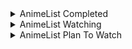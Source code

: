 <details>
    <summary align="left">AnimeList Completed</summary>
    <!-- MAL_ANIME_COMPLETED:start -->

<img height="200px" width="150px" title="5-toubun no Hanayome" src="https://cdn.myanimelist.net/images/anime/1819/97947.jpg?s=b20eecd15489b37027fc442e039ab603"> <img height="200px" width="150px" title="5-toubun no Hanayome ∬" src="https://cdn.myanimelist.net/images/anime/1775/109514.jpg?s=8659b1f06c2b4ee7d50d8bf9c433dea8"> <img height="200px" width="150px" title="Adachi to Shimamura" src="https://cdn.myanimelist.net/images/anime/1649/109056.jpg?s=08b15169790bcf7d4313c75d93522bde"> <img height="200px" width="150px" title="Arifureta Shokugyou de Sekai Saikyou" src="https://cdn.myanimelist.net/images/anime/1776/97682.jpg?s=e4083aafc6a198485dc0f40ec0981919"> <img height="200px" width="150px" title="Asagao to Kase-san." src="https://cdn.myanimelist.net/images/anime/1578/94205.jpg?s=45c7fd4ac7d795db7b91ceb34d36e7b5"> <img height="200px" width="150px" title="Bakemonogatari" src="https://cdn.myanimelist.net/images/anime/11/75274.jpg?s=9a41fef3ec70b47cd603d3495dec5735"> <img height="200px" width="150px" title="Blend S" src="https://cdn.myanimelist.net/images/anime/6/88286.jpg?s=433abf38926f5ca3fe58aa29fd7cc093"> <img height="200px" width="150px" title="Boku no Hero Academia" src="https://cdn.myanimelist.net/images/anime/10/78745.jpg?s=844d9959a2cfbc60de12c138ca2837b9"> <img height="200px" width="150px" title="Boku no Hero Academia 2nd Season" src="https://cdn.myanimelist.net/images/anime/12/85221.jpg?s=d65251d6fb3c8aea81b25cafeeea52ee"> <img height="200px" width="150px" title="Busou Shoujo Machiavellianism" src="https://cdn.myanimelist.net/images/anime/3/83995.jpg?s=719693ac8fd0d1f0cf729fc19f461af5"> <img height="200px" width="150px" title="Charlotte" src="https://cdn.myanimelist.net/images/anime/12/74683.jpg?s=b5745538e638a8d9a2ae788c66772f2d"> <img height="200px" width="150px" title="Charlotte: Tsuyoimono-tachi" src="https://cdn.myanimelist.net/images/anime/1709/98068.jpg?s=6ac52285d68e65af64bd39424990e369"> <img height="200px" width="150px" title="Cheat Kusushi no Slow Life: Isekai ni Tsukurou Drugstore" src="https://cdn.myanimelist.net/images/anime/1787/115817.jpg?s=2c686bec62f10f839bdbd406c2f50c15"> <img height="200px" width="150px" title="Citrus" src="https://cdn.myanimelist.net/images/anime/11/89985.jpg?s=7309b487f6a94d813fb479449cc7da95"> <img height="200px" width="150px" title="Date A Bullet: Dead or Bullet" src="https://cdn.myanimelist.net/images/anime/1984/108425.jpg?s=844c73fbac5df509be367baf6fd0cf4b"> <img height="200px" width="150px" title="Date A Bullet: Nightmare or Queen" src="https://cdn.myanimelist.net/images/anime/1002/108424.jpg?s=042df5edc96a2ce0403c1e7cce004652"> <img height="200px" width="150px" title="Date A Live" src="https://cdn.myanimelist.net/images/anime/13/44844.jpg?s=04daa99a641453debae5c8c46bff0e2c"> <img height="200px" width="150px" title="Date A Live II" src="https://cdn.myanimelist.net/images/anime/5/76003.jpg?s=d660622365ba8779347622c63904dee0"> <img height="200px" width="150px" title="Date A Live III" src="https://cdn.myanimelist.net/images/anime/1055/100468.jpg?s=cb65ee4740399152b1420699326b8c52"> <img height="200px" width="150px" title="Death March kara Hajimaru Isekai Kyousoukyoku" src="https://cdn.myanimelist.net/images/anime/4/88911.jpg?s=74f873b59a43a324ffc735ddef587692"> <img height="200px" width="150px" title="Domestic na Kanojo" src="https://cdn.myanimelist.net/images/anime/1021/95670.jpg?s=2db9075f215390c27e37c3ca52117136"> <img height="200px" width="150px" title="Dr. Stone" src="https://cdn.myanimelist.net/images/anime/1613/102576.jpg?s=714df8b10122b48bc88d649c2684508a"> <img height="200px" width="150px" title="Dr. Stone: Stone Wars" src="https://cdn.myanimelist.net/images/anime/1711/110614.jpg?s=2114fd5a44377f2d0c2ca3e2de428455"> <img height="200px" width="150px" title="Eromanga-sensei" src="https://cdn.myanimelist.net/images/anime/2/86468.jpg?s=6a66e1e8adb21ec08a76f70b10bbe7a8"> <img height="200px" width="150px" title="Fate/stay night" src="https://cdn.myanimelist.net/images/anime/4/30327.jpg?s=8f5c4ced9ea652842a7c052d1569a94d"> <img height="200px" width="150px" title="Fate/stay night: Unlimited Blade Works" src="https://cdn.myanimelist.net/images/anime/12/67333.jpg?s=9b3eb65e9a772a70fbd87da941d77772"> <img height="200px" width="150px" title="Fate/stay night: Unlimited Blade Works 2nd Season" src="https://cdn.myanimelist.net/images/anime/11/72863.jpg?s=1b59e6a64d78b1ab3ed6f285b0a5ce5c"> <img height="200px" width="150px" title="Fate/stay night: Unlimited Blade Works 2nd Season - Sunny Day" src="https://cdn.myanimelist.net/images/anime/4/75684.jpg?s=fa0cdc2bac0dc2696a84e7658c335dac"> <img height="200px" width="150px" title="Fate/Zero" src="https://cdn.myanimelist.net/images/anime/1887/117644.jpg?s=bedb1c317f00a4c95b7efa274522a635"> <img height="200px" width="150px" title="Fate/Zero 2nd Season" src="https://cdn.myanimelist.net/images/anime/1522/117645.jpg?s=4c1cc9e7bf2a6ccf397ae7adafb258c2"> <img height="200px" width="150px" title="Fuuka" src="https://cdn.myanimelist.net/images/anime/8/83735.jpg?s=844a40583c4c521d98f71f97e2622b34"> <img height="200px" width="150px" title="Gakusen Toshi Asterisk" src="https://cdn.myanimelist.net/images/anime/5/76034.jpg?s=528d654cd0538d2feb972d51891d4a6b"> <img height="200px" width="150px" title="Gakusen Toshi Asterisk 2nd Season" src="https://cdn.myanimelist.net/images/anime/11/79107.jpg?s=038a85387813b15879d8530795ab8f8f"> <img height="200px" width="150px" title="Gamers!" src="https://cdn.myanimelist.net/images/anime/4/86828.jpg?s=4b079c3f1ba63962d4dbc29eb80620cb"> <img height="200px" width="150px" title="Genjitsu Shugi Yuusha no Oukoku Saikenki" src="https://cdn.myanimelist.net/images/anime/1297/118764.jpg?s=4b684190e5c036953fb5dcaf3d5774bf"> <img height="200px" width="150px" title="Haiyore! Nyaruko-san" src="https://cdn.myanimelist.net/images/anime/6/49081.jpg?s=8facc6c78958c96072a127f471df6149"> <img height="200px" width="150px" title="Hanayamata" src="https://cdn.myanimelist.net/images/anime/1963/90831.jpg?s=b4b1645bbbc0f178948d860696e8e46a"> <img height="200px" width="150px" title="Hataraku Maou-sama!" src="https://cdn.myanimelist.net/images/anime/3/50177.jpg?s=535256d598af49f37e9347402388b2c9"> <img height="200px" width="150px" title="Hello World" src="https://cdn.myanimelist.net/images/anime/1147/112650.jpg?s=eb5af7c55864a0c0dfced858246e5123"> <img height="200px" width="150px" title="Hige wo Soru. Soshite Joshikousei wo Hirou." src="https://cdn.myanimelist.net/images/anime/1146/113477.jpg?s=67bbef4f5ffa602bec9bacb47c4e4861"> <img height="200px" width="150px" title="Horimiya" src="https://cdn.myanimelist.net/images/anime/1695/111486.jpg?s=09bb0aa26d6a24eaee2f2cc4b1971830"> <img height="200px" width="150px" title="Ijiranaide, Nagatoro-san" src="https://cdn.myanimelist.net/images/anime/1900/110097.jpg?s=d41ba2f8430722f17061ae4244c24049"> <img height="200px" width="150px" title="Imouto sae Ireba Ii." src="https://cdn.myanimelist.net/images/anime/10/88472.jpg?s=5cd84b8c09ae4f1e8b856e465bfaf4a3"> <img height="200px" width="150px" title="Inugami-san to Nekoyama-san" src="https://cdn.myanimelist.net/images/anime/4/61921.jpg?s=4378f5b2a1ab7032aabcd9219f8b05ca"> <img height="200px" width="150px" title="Irozuku Sekai no Ashita kara" src="https://cdn.myanimelist.net/images/anime/1424/93855.jpg?s=428b7019c7218435f1974893d20cd5e7"> <img height="200px" width="150px" title="IS: Infinite Stratos" src="https://cdn.myanimelist.net/images/anime/3/74045.jpg?s=697811a02c444d4e52f61e8cd91bcf67"> <img height="200px" width="150px" title="Isekai Maou to Shoukan Shoujo no Dorei Majutsu" src="https://cdn.myanimelist.net/images/anime/1649/93412.jpg?s=82850eb04bdb0a2c3ee66227d6b3e018"> <img height="200px" width="150px" title="Isekai Maou to Shoukan Shoujo no Dorei Majutsu Ω" src="https://cdn.myanimelist.net/images/anime/1011/113703.jpg?s=3387d5df2403b7d2f22a3535e234ec72"> <img height="200px" width="150px" title="Isekai Quartet" src="https://cdn.myanimelist.net/images/anime/1965/99667.jpg?s=bce8b19851cc7da90ee7c4699272d6bb"> <img height="200px" width="150px" title="Isekai Quartet 2" src="https://cdn.myanimelist.net/images/anime/1030/103383.jpg?s=74eebe7c83d5f8f8812a40f9b669c271"> <img height="200px" width="150px" title="Isekai wa Smartphone to Tomo ni." src="https://cdn.myanimelist.net/images/anime/7/86794.jpg?s=93ededca52d6778609b29e05db4e4546"> <img height="200px" width="150px" title="Itsudatte Bokura no Koi wa 10 cm Datta." src="https://cdn.myanimelist.net/images/anime/2/89554.jpg?s=3c0492f7dd92d04770ec70beb126c78c"> <img height="200px" width="150px" title="Jaku-Chara Tomozaki-kun" src="https://cdn.myanimelist.net/images/anime/1120/109232.jpg?s=d3e034f193e106aea21c7bb6622621a3"> <img height="200px" width="150px" title="Jujutsu Kaisen (TV)" src="https://cdn.myanimelist.net/images/anime/1171/109222.jpg?s=31d8a72519f9121c6154b9cb4e45eed1"> <img height="200px" width="150px" title="K-On!" src="https://cdn.myanimelist.net/images/anime/10/76120.jpg?s=50e4151a139ccedc2bd2d4898b5ce65e"> <img height="200px" width="150px" title="K-On! Movie" src="https://cdn.myanimelist.net/images/anime/5/76233.jpg?s=873526cd46d303fc464226a65d43a2a3"> <img height="200px" width="150px" title="K-On!!" src="https://cdn.myanimelist.net/images/anime/12/76121.jpg?s=7559882cefb114354f2614d9ae4dc996"> <img height="200px" width="150px" title="K-On!!: Keikaku!" src="https://cdn.myanimelist.net/images/anime/7/26965.jpg?s=47fa857f749c8a872ba10dfb2fa9c521"> <img height="200px" width="150px" title="Kaguya-sama wa Kokurasetai: Tensai-tachi no Renai Zunousen" src="https://cdn.myanimelist.net/images/anime/1295/106551.jpg?s=00fc498ed478611aa4320af9e8015c69"> <img height="200px" width="150px" title="Kaguya-sama wa Kokurasetai: Tensai-tachi no Renai Zunousen OVA" src="https://cdn.myanimelist.net/images/anime/1027/115055.jpg?s=460cc9703effd2dc6b0ca7ef5dda7788"> <img height="200px" width="150px" title="Kaguya-sama wa Kokurasetai? Tensai-tachi no Renai Zunousen" src="https://cdn.myanimelist.net/images/anime/1764/106659.jpg?s=9665deb49b34edcd7e6e47620b73d1b3"> <img height="200px" width="150px" title="Kaifuku Jutsushi no Yarinaoshi" src="https://cdn.myanimelist.net/images/anime/1301/110018.jpg?s=c338fab9054ef91b77f5a414184b4cae"> <img height="200px" width="150px" title="Kanojo mo Kanojo" src="https://cdn.myanimelist.net/images/anime/1713/117119.jpg?s=aa54bd74617defd801450aee849e06f5"> <img height="200px" width="150px" title="Kanojo, Okarishimasu" src="https://cdn.myanimelist.net/images/anime/1485/107693.jpg?s=34e510c2c89cedeb2c0b1d2acd62c6c2"> <img height="200px" width="150px" title="Kenja no Mago" src="https://cdn.myanimelist.net/images/anime/1261/100452.jpg?s=ec543ce51a43ea85562254dae66c3ede"> <img height="200px" width="150px" title="Kimi no Na wa." src="https://cdn.myanimelist.net/images/anime/5/87048.jpg?s=6229957bf0186372369774708d38e1c8"> <img height="200px" width="150px" title="Kishuku Gakkou no Juliet" src="https://cdn.myanimelist.net/images/anime/1908/93416.jpg?s=486ac665e7e28b935059e0f189fdf205"> <img height="200px" width="150px" title="Kiss x Sis (TV)" src="https://cdn.myanimelist.net/images/anime/1660/121553.jpg?s=f9c4a7fa751051fe16e684cb46ce762d"> <img height="200px" width="150px" title="Kizumonogatari I: Tekketsu-hen" src="https://cdn.myanimelist.net/images/anime/1783/112810.jpg?s=691baf71e4b74e317b354bf62d840f49"> <img height="200px" width="150px" title="Kizumonogatari II: Nekketsu-hen" src="https://cdn.myanimelist.net/images/anime/1981/112812.jpg?s=82c7fa29eae89f1c5bdb1994f6a017da"> <img height="200px" width="150px" title="Kizumonogatari III: Reiketsu-hen" src="https://cdn.myanimelist.net/images/anime/1084/112813.jpg?s=855a4e6366a3a9b892eaafb6c4c5158d"> <img height="200px" width="150px" title="Koe no Katachi" src="https://cdn.myanimelist.net/images/anime/1122/96435.jpg?s=93a12868f53676988803e1d1cd22f1d2"> <img height="200px" width="150px" title="Koi to Uso" src="https://cdn.myanimelist.net/images/anime/5/86663.jpg?s=696ef4f8fc2e4b728a198b2d19d52c32"> <img height="200px" width="150px" title="Koi to Uso: Isshou no Koi/Koi no Kimochi" src="https://cdn.myanimelist.net/images/anime/1414/100837.jpg?s=fb1d5a6268938c3064ebedacb4c9ffb3"> <img height="200px" width="150px" title="Koi to Yobu ni wa Kimochi Warui" src="https://cdn.myanimelist.net/images/anime/1519/110527.jpg?s=b6b609bff8d5bb4e07c6cf0cbbd849a5"> <img height="200px" width="150px" title="Kokoro Connect" src="https://cdn.myanimelist.net/images/anime/2/39665.jpg?s=99eda60f6f9ef7c2137d0ac207be6325"> <img height="200px" width="150px" title="Kono Subarashii Sekai ni Shukufuku wo!" src="https://cdn.myanimelist.net/images/anime/8/77831.jpg?s=0128b83f778a3e0fcdece36f6a95a0af"> <img height="200px" width="150px" title="Kono Subarashii Sekai ni Shukufuku wo! 2" src="https://cdn.myanimelist.net/images/anime/2/83188.jpg?s=b5335b435a1e7602aec579b7444a79f4"> <img height="200px" width="150px" title="Kono Subarashii Sekai ni Shukufuku wo! Movie: Kurenai Densetsu" src="https://cdn.myanimelist.net/images/anime/1638/119321.jpg?s=754b6816d9339c8104e9d3f7f957494a"> <img height="200px" width="150px" title="Kyoukai no Kanata" src="https://cdn.myanimelist.net/images/anime/3/85468.jpg?s=edff74399086c4b64345a168f5437333"> <img height="200px" width="150px" title="Kyuukyoku Shinka shita Full Dive RPG ga Genjitsu yori mo Kusoge Dattara" src="https://cdn.myanimelist.net/images/anime/1357/113277.jpg?s=27f718f11a1719d5c6981b3023f0af26"> <img height="200px" width="150px" title="Love Live! School Idol Project" src="https://cdn.myanimelist.net/images/anime/11/56849.jpg?s=69618af444198a9fca856a2d099ac77f"> <img height="200px" width="150px" title="Mahou Sensou" src="https://cdn.myanimelist.net/images/anime/3/58103.jpg?s=2b95b1d0ceee3458d013ac9f43fe3d98"> <img height="200px" width="150px" title="Mahouka Koukou no Rettousei" src="https://cdn.myanimelist.net/images/anime/11/61039.jpg?s=25b3c93a7a0422ccff8ae38166733ae8"> <img height="200px" width="150px" title="Mahouka Koukou no Rettousei Movie: Hoshi wo Yobu Shoujo" src="https://cdn.myanimelist.net/images/anime/8/85524.jpg?s=f0f7651eb4548254f0f635cd25cd7b2a"> <img height="200px" width="150px" title="Mahouka Koukou no Rettousei: Raihousha-hen" src="https://cdn.myanimelist.net/images/anime/1322/114329.jpg?s=b9b786ddb679e07e80f5877f790a6452"> <img height="200px" width="150px" title="Mahouka Koukou no Rettousei: Tsuioku-hen" src="https://cdn.myanimelist.net/images/anime/1847/120234.jpg?s=2501e4bf7ce83e4dd4ec8638dc998754"> <img height="200px" width="150px" title="Mahouka Koukou no Yuutousei" src="https://cdn.myanimelist.net/images/anime/1719/116262.jpg?s=d9df3cf9e11737fd346e6bb8ab49dd39"> <img height="200px" width="150px" title="Majo no Tabitabi" src="https://cdn.myanimelist.net/images/anime/1802/108501.jpg?s=5eab9cb4a7e5f51cf9ef91f9d3127a6f"> <img height="200px" width="150px" title="Manaria Friends" src="https://cdn.myanimelist.net/images/anime/1590/111673.jpg?s=77b09390c1cbb264c0a34d39dbe1863a"> <img height="200px" width="150px" title="Maou Gakuin no Futekigousha: Shijou Saikyou no Maou no Shiso, Tensei shite Shison-tachi no Gakkou e Kayou" src="https://cdn.myanimelist.net/images/anime/1126/108573.jpg?s=2ad43dc0c689869459099eacd834d188"> <img height="200px" width="150px" title="Masamune-kun no Revenge" src="https://cdn.myanimelist.net/images/anime/12/83709.jpg?s=90f945e3f089fa3843b16483707f8d15"> <img height="200px" width="150px" title="Masamune-kun no Revenge OVA" src="https://cdn.myanimelist.net/images/anime/1062/92517.jpg?s=68bc428368098648628ffb90e7008d79"> <img height="200px" width="150px" title="Mashiro no Oto" src="https://cdn.myanimelist.net/images/anime/1841/111554.jpg?s=1495f881b2b881548d20a57221648b03"> <img height="200px" width="150px" title="Megami-ryou no Ryoubo-kun." src="https://cdn.myanimelist.net/images/anime/1436/116410.jpg?s=a6e5803121dee049c9a994d633a05792"> <img height="200px" width="150px" title="Mieruko-chan" src="https://cdn.myanimelist.net/images/anime/1277/117155.jpg?s=7a2f7a30f88ba63cf8e593ae580b66a4"> <img height="200px" width="150px" title="Mondaiji-tachi ga Isekai kara Kuru Sou Desu yo?" src="https://cdn.myanimelist.net/images/anime/12/43369.jpg?s=1d29194ebf2fb88f0931b5cd2bcbf06c"> <img height="200px" width="150px" title="Monogatari Series: Second Season" src="https://cdn.myanimelist.net/images/anime/1807/121534.jpg?s=8a02967fbaeb378b57e0d6470296cecf"> <img height="200px" width="150px" title="Mushoku Tensei: Isekai Ittara Honki Dasu" src="https://cdn.myanimelist.net/images/anime/1530/117776.jpg?s=2c0d611bea033f393998793b9dca7732"> <img height="200px" width="150px" title="Mushoku Tensei: Isekai Ittara Honki Dasu Part 2" src="https://cdn.myanimelist.net/images/anime/1028/117777.jpg?s=11ea6e47d314fb746abb706e0692d468"> <img height="200px" width="150px" title="Nekomonogatari: Kuro" src="https://cdn.myanimelist.net/images/anime/1170/121597.jpg?s=cea2186c483e036381476f487e021609"> <img height="200px" width="150px" title="Nisekoi" src="https://cdn.myanimelist.net/images/anime/13/75587.jpg?s=d55218dc232e0441212fb11c69b72468"> <img height="200px" width="150px" title="No Game No Life" src="https://cdn.myanimelist.net/images/anime/1074/111944.jpg?s=47dc6b0ee368ca7e7894f0ab592582b4"> <img height="200px" width="150px" title="No Game No Life: Zero" src="https://cdn.myanimelist.net/images/anime/1085/90759.jpg?s=d5fa254f94396ca739dfd172732d5415"> <img height="200px" width="150px" title="Non Non Biyori" src="https://cdn.myanimelist.net/images/anime/2/51581.jpg?s=529fd7c232635ceec9d6f9382a214402"> <img height="200px" width="150px" title="Non Non Biyori Repeat" src="https://cdn.myanimelist.net/images/anime/9/75105.jpg?s=b10fed0bb90381af34df101be1a16aed"> <img height="200px" width="150px" title="Noragami" src="https://cdn.myanimelist.net/images/anime/9/77809.jpg?s=a8bcf4c81410ca778cdb6fb77d4d7b2c"> <img height="200px" width="150px" title="Noragami Aragoto" src="https://cdn.myanimelist.net/images/anime/1689/94850.jpg?s=88700039b69ad2c0d0e3640eaa9be370"> <img height="200px" width="150px" title="One Punch Man" src="https://cdn.myanimelist.net/images/anime/12/76049.jpg?s=8a6af524cfe586d8c6099dbbf2803294"> <img height="200px" width="150px" title="One Punch Man 2nd Season" src="https://cdn.myanimelist.net/images/anime/1247/122044.jpg?s=31b16e1e6d08a1e520dedf77f525bd03"> <img height="200px" width="150px" title="Ore dake Haireru Kakushi Dungeon" src="https://cdn.myanimelist.net/images/anime/1988/115708.jpg?s=36c72942c7fa1cb107367baf4e2d6d8a"> <img height="200px" width="150px" title="Ore no Imouto ga Konnani Kawaii Wake ga Nai" src="https://cdn.myanimelist.net/images/anime/8/24875.jpg?s=182f645bf88c50cd1e30b6c1df62ef24"> <img height="200px" width="150px" title="Ore no Imouto ga Konnani Kawaii Wake ga Nai Specials" src="https://cdn.myanimelist.net/images/anime/8/29734.jpg?s=2e47048ae99050175a5e91f53edd8dd1"> <img height="200px" width="150px" title="Ore no Imouto ga Konnani Kawaii Wake ga Nai. Specials" src="https://cdn.myanimelist.net/images/anime/9/51167.jpg?s=0974cf45467268db0372daf10bcf4b31"> <img height="200px" width="150px" title="Ore no Kanojo to Osananajimi ga Shuraba Sugiru" src="https://cdn.myanimelist.net/images/anime/13/44187.jpg?s=2722df654bc5a902bbf1a15ea1bdc56d"> <img height="200px" width="150px" title="Ore no Nounai Sentakushi ga, Gakuen Love Comedy wo Zenryoku de Jama Shiteiru" src="https://cdn.myanimelist.net/images/anime/10/53235.jpg?s=70b5eda7f1944a4d8fe5bf36fd479f0a"> <img height="200px" width="150px" title="Ore no Nounai Sentakushi ga, Gakuen Love Comedy wo Zenryoku de Jama Shiteiru OVA" src="https://cdn.myanimelist.net/images/anime/1464/112501.jpg?s=e57e2b0dc9a613a229a2440f97e55811"> <img height="200px" width="150px" title="Osananajimi ga Zettai ni Makenai Love Comedy" src="https://cdn.myanimelist.net/images/anime/1111/113327.jpg?s=7891d7b3dbf137c83cf84d1e6e421843"> <img height="200px" width="150px" title="Outbreak Company" src="https://cdn.myanimelist.net/images/anime/7/54343.jpg?s=06b057860b5cb00d232d731f87a0918b"> <img height="200px" width="150px" title="Overlord" src="https://cdn.myanimelist.net/images/anime/7/88019.jpg?s=2905d5abbd69b8a2c88c6df020d1cd7a"> <img height="200px" width="150px" title="Overlord II" src="https://cdn.myanimelist.net/images/anime/1212/113415.jpg?s=04b0ad527303539d8eee03d616f7cae9"> <img height="200px" width="150px" title="Peach Boy Riverside" src="https://cdn.myanimelist.net/images/anime/1535/115023.jpg?s=18f81389114c4ff1081081facd3bafe5"> <img height="200px" width="150px" title="Rakudai Kishi no Cavalry" src="https://cdn.myanimelist.net/images/anime/9/76493.jpg?s=7135eec624e9652fa344076a292c3d03"> <img height="200px" width="150px" title="Re:Zero kara Hajimeru Isekai Seikatsu" src="https://cdn.myanimelist.net/images/anime/11/79410.jpg?s=db92aa64962c8107387a6749cfe7b0cf"> <img height="200px" width="150px" title="Re:Zero kara Hajimeru Isekai Seikatsu 2nd Season" src="https://cdn.myanimelist.net/images/anime/1444/108005.jpg?s=bcdd80b1fdb73d64a036c1bad8558ac1"> <img height="200px" width="150px" title="Re:Zero kara Hajimeru Isekai Seikatsu 2nd Season Part 2" src="https://cdn.myanimelist.net/images/anime/1724/117421.jpg?s=f6e5a251f2ca172a135ef1194458a1e6"> <img height="200px" width="150px" title="Rikei ga Koi ni Ochita no de Shoumei shitemita." src="https://cdn.myanimelist.net/images/anime/1432/103533.jpg?s=d82926feab8b165943b6a161a6dc2e10"> <img height="200px" width="150px" title="Rokudenashi Majutsu Koushi to Akashic Records" src="https://cdn.myanimelist.net/images/anime/8/85593.jpg?s=29aa75226c31f9a7c3cd29acf17378cb"> <img height="200px" width="150px" title="Saenai Heroine no Sodatekata" src="https://cdn.myanimelist.net/images/anime/7/68783.jpg?s=1fd44ce77a7d50093580d282670de904"> <img height="200px" width="150px" title="Saenai Heroine no Sodatekata ♭" src="https://cdn.myanimelist.net/images/anime/2/84797.jpg?s=c38f15efa52e68a002acbe306a9a4928"> <img height="200px" width="150px" title="Saenai Heroine no Sodatekata Fine" src="https://cdn.myanimelist.net/images/anime/1671/111411.jpg?s=1c1d011a398b68353b3cd4b9c998b97e"> <img height="200px" width="150px" title="Saenai Heroine no Sodatekata: Ai to Seishun no Service-kai" src="https://cdn.myanimelist.net/images/anime/6/70493.jpg?s=3029afc417c1cb41d8cd096647f92f63"> <img height="200px" width="150px" title="Sakura Trick" src="https://cdn.myanimelist.net/images/anime/2/56189.jpg?s=123353a3f2914e8b286b7e5695857d93"> <img height="200px" width="150px" title="Sakura-sou no Pet na Kanojo" src="https://cdn.myanimelist.net/images/anime/4/43643.jpg?s=4082d6cd01ab375b62de7b72caa0b252"> <img height="200px" width="150px" title="Seijo no Maryoku wa Bannou Desu" src="https://cdn.myanimelist.net/images/anime/1947/114235.jpg?s=3e5261e4c25ce30dc43ded58876f48f7"> <img height="200px" width="150px" title="Seirei Gensouki" src="https://cdn.myanimelist.net/images/anime/1836/116060.jpg?s=119abbf76778676e8395b7a32bfccd0e"> <img height="200px" width="150px" title="Seishun Buta Yarou wa Bunny Girl Senpai no Yume wo Minai" src="https://cdn.myanimelist.net/images/anime/1301/93586.jpg?s=c5816f00664086dd8c815a1d79cafa4f"> <img height="200px" width="150px" title="Seishun Buta Yarou wa Yumemiru Shoujo no Yume wo Minai" src="https://cdn.myanimelist.net/images/anime/1613/102179.jpg?s=4caf2ddc8dc918652c81a4d734f961cb"> <img height="200px" width="150px" title="Sekai Saikou no Ansatsusha, Isekai Kizoku ni Tensei suru" src="https://cdn.myanimelist.net/images/anime/1928/117620.jpg?s=8097f7e7332635a9c6deedc426c491cc"> <img height="200px" width="150px" title="Sentouin, Hakenshimasu!" src="https://cdn.myanimelist.net/images/anime/1444/115118.jpg?s=ce391ad6c756c5ec77b4c9a66e4d414b"> <img height="200px" width="150px" title="Seven Knights Revolution: Eiyuu no Keishousha" src="https://cdn.myanimelist.net/images/anime/1079/114017.jpg?s=f81ee2806703b97c6e4a1314365e55a6"> <img height="200px" width="150px" title="Shelter (Music)" src="https://cdn.myanimelist.net/images/anime/5/82388.jpg?s=4cc97eb37325be86649383440547ff40"> <img height="200px" width="150px" title="Shigatsu wa Kimi no Uso" src="https://cdn.myanimelist.net/images/anime/3/67177.jpg?s=231dde11a032b516258cc53e9c9adcd7"> <img height="200px" width="150px" title="Shin no Nakama ja Nai to Yuusha no Party wo Oidasareta node, Henkyou de Slow Life suru Koto ni Shimashita" src="https://cdn.myanimelist.net/images/anime/1723/117854.jpg?s=fe6004f129a34f0ee1ba3e1c2eff09c5"> <img height="200px" width="150px" title="Shingeki no Kyojin" src="https://cdn.myanimelist.net/images/anime/10/47347.jpg?s=0c5745fd0b1559ebf88af1c403b4e288"> <img height="200px" width="150px" title="Shingeki no Kyojin Season 2" src="https://cdn.myanimelist.net/images/anime/4/84177.jpg?s=734c3745263da83f97200b61cd9c173f"> <img height="200px" width="150px" title="Shingeki no Kyojin Season 3 Part 2" src="https://cdn.myanimelist.net/images/anime/1517/100633.jpg?s=ffa3499b40efc73e5372e2783f84ea3f"> <img height="200px" width="150px" title="Shingeki no Kyojin: The Final Season" src="https://cdn.myanimelist.net/images/anime/1000/110531.jpg?s=cfe99c0cc7a3b3c1cde9f884b7c94e64"> <img height="200px" width="150px" title="Shinka no Mi: Shiranai Uchi ni Kachigumi Jinsei" src="https://cdn.myanimelist.net/images/anime/1537/117590.jpg?s=ff853d3742b9563cb72c54a17f332696"> <img height="200px" width="150px" title="Shoujo Sect" src="https://cdn.myanimelist.net/images/anime/1088/116195.jpg?s=1ce3dd8b44858fb64e2041f4e3de17a2"> <img height="200px" width="150px" title="Shuudengo, Capsule Hotel de, Joushi ni Binetsu Tsutawaru Yoru." src="https://cdn.myanimelist.net/images/anime/1418/93509.jpg?s=db1785469dba17f671028c398da6a141"> <img height="200px" width="150px" title="Shuumatsu Nani Shitemasu ka? Isogashii Desu ka? Sukutte Moratte Ii Desu ka?" src="https://cdn.myanimelist.net/images/anime/4/85260.jpg?s=730a42ad6d970601fee8329d87df03fe"> <img height="200px" width="150px" title="Slime Taoshite 300-nen, Shiranai Uchi ni Level Max ni Nattemashita" src="https://cdn.myanimelist.net/images/anime/1641/113723.jpg?s=ec82dd5087dd9ae7820dc30ce0670a09"> <img height="200px" width="150px" title="SSSS.Dynazenon" src="https://cdn.myanimelist.net/images/anime/1880/113766.jpg?s=757ab46a9cd078b2b7176c4e020a163b"> <img height="200px" width="150px" title="Steins;Gate" src="https://cdn.myanimelist.net/images/anime/5/73199.jpg?s=f8f4023de4029b63863eae5974b3a997"> <img height="200px" width="150px" title="Steins;Gate 0" src="https://cdn.myanimelist.net/images/anime/1375/93521.jpg?s=2cc439b457bcb5ca6ffc87c1eb27912b"> <img height="200px" width="150px" title="Strike the Blood" src="https://cdn.myanimelist.net/images/anime/5/56163.jpg?s=bf3805687f82b623f0a8c326661dd20a"> <img height="200px" width="150px" title="Strike the Blood II" src="https://cdn.myanimelist.net/images/anime/1600/111675.jpg?s=35d27887b947473ff4800e3717d56bf8"> <img height="200px" width="150px" title="Strike the Blood III" src="https://cdn.myanimelist.net/images/anime/1768/111676.jpg?s=465b8831a0dbca6bfdb665535bae3822"> <img height="200px" width="150px" title="Strike the Blood IV" src="https://cdn.myanimelist.net/images/anime/1692/116875.jpg?s=1bc1f9aaf0a50d9bde7c19929eeb14cd"> <img height="200px" width="150px" title="Sword Art Online" src="https://cdn.myanimelist.net/images/anime/11/39717.jpg?s=55f88992df908bdcb872db3a398aea49"> <img height="200px" width="150px" title="Sword Art Online II" src="https://cdn.myanimelist.net/images/anime/11/65185.jpg?s=28618c755859c68b83924038705bf899"> <img height="200px" width="150px" title="Sword Art Online: Alicization - War of Underworld" src="https://cdn.myanimelist.net/images/anime/1630/103417.jpg?s=8d911babfbbed9424de686be56410915"> <img height="200px" width="150px" title="Tada-kun wa Koi wo Shinai" src="https://cdn.myanimelist.net/images/anime/1446/91841.jpg?s=436cb46d94141463f75bbeb589dabc7d"> <img height="200px" width="150px" title="Takt Op. Destiny" src="https://cdn.myanimelist.net/images/anime/1449/117797.jpg?s=452a63975776c898afcc62776441e129"> <img height="200px" width="150px" title="Tantei wa Mou, Shindeiru." src="https://cdn.myanimelist.net/images/anime/1843/115815.jpg?s=1d58ea206a73f9dd7849f68aa1c75793"> <img height="200px" width="150px" title="Tate no Yuusha no Nariagari" src="https://cdn.myanimelist.net/images/anime/1490/101365.jpg?s=a86cf7ae62762116809daa3576131d03"> <img height="200px" width="150px" title="Tatoeba Last Dungeon Mae no Mura no Shounen ga Joban no Machi de Kurasu Youna Monogatari" src="https://cdn.myanimelist.net/images/anime/1512/111549.jpg?s=acd41fe3f58f47387daec587db0eb324"> <img height="200px" width="150px" title="Tensei shitara Slime Datta Ken" src="https://cdn.myanimelist.net/images/anime/1694/93337.jpg?s=ca23d7e95ab644aa4af484a16b9c185e"> <img height="200px" width="150px" title="Tensei shitara Slime Datta Ken 2nd Season" src="https://cdn.myanimelist.net/images/anime/1271/109841.jpg?s=d36399369db71b2828e6c30fde9b7d37"> <img height="200px" width="150px" title="Tensei shitara Slime Datta Ken 2nd Season Part 2" src="https://cdn.myanimelist.net/images/anime/1033/118296.jpg?s=28c822c79ba10c9a4eccfc831ce56c7f"> <img height="200px" width="150px" title="Tokyo Autumn Session" src="https://cdn.myanimelist.net/images/anime/1685/105598.jpg?s=8028a9481e68ef77d3ed3c0d36059a4d"> <img height="200px" width="150px" title="Tonikaku Kawaii" src="https://cdn.myanimelist.net/images/anime/1613/108722.jpg?s=9a04f38896ee227c16a5f11ac5ea5f50"> <img height="200px" width="150px" title="Tonikaku Kawaii: Kaisou" src="https://cdn.myanimelist.net/images/anime/1980/110984.jpg?s=204aeca014462691c7628b85895a0e0d"> <img height="200px" width="150px" title="Trinity Seven" src="https://cdn.myanimelist.net/images/anime/12/67795.jpg?s=420feb1669ee030ca48bef01da997091"> <img height="200px" width="150px" title="Trinity Seven: Nanatsu no Taizai to Nana Madoushi" src="https://cdn.myanimelist.net/images/anime/3/74066.jpg?s=4071c3fd7d99ff9f254fb31dc5bc577e"> <img height="200px" width="150px" title="Tsuki ga Michibiku Isekai Douchuu" src="https://cdn.myanimelist.net/images/anime/1950/116474.jpg?s=de87fe2c1664dba7c4558e0446584048"> <img height="200px" width="150px" title="Tsuki to Laika to Nosferatu" src="https://cdn.myanimelist.net/images/anime/1393/118374.jpg?s=f06854db565d95f4718b28fb4608e0d4"> <img height="200px" width="150px" title="Urasekai Picnic" src="https://cdn.myanimelist.net/images/anime/1494/111515.jpg?s=f600b1348493edc9d72800b06d628bae"> <img height="200px" width="150px" title="Vivy: Fluorite Eye's Song" src="https://cdn.myanimelist.net/images/anime/1637/115052.jpg?s=6c6a9a5f138e3a771900230b30dc7532"> <img height="200px" width="150px" title="Watashi ni Tenshi ga Maiorita!" src="https://cdn.myanimelist.net/images/anime/1778/100470.jpg?s=df1eb44131c862463c58cdf40db32113"> <img height="200px" width="150px" title="Wotaku ni Koi wa Muzukashii" src="https://cdn.myanimelist.net/images/anime/1864/93518.jpg?s=04b1108696630d01b2eb9a84f89c9c7f"> <img height="200px" width="150px" title="Yagate Kimi ni Naru" src="https://cdn.myanimelist.net/images/anime/1783/96153.jpg?s=c273e701423ea180f601ddf024b2c6ec"> <img height="200px" width="150px" title="Yahari Ore no Seishun Love Comedy wa Machigatteiru." src="https://cdn.myanimelist.net/images/anime/1786/120117.jpg?s=df260e70167afdeed0cc3f40ca5b9492"> <img height="200px" width="150px" title="Yahari Ore no Seishun Love Comedy wa Machigatteiru. Kan" src="https://cdn.myanimelist.net/images/anime/1958/107912.jpg?s=2a39157c890c71842124525919cec8ce"> <img height="200px" width="150px" title="Yahari Ore no Seishun Love Comedy wa Machigatteiru. Zoku" src="https://cdn.myanimelist.net/images/anime/11/75376.jpg?s=f8db3fbde0848f6200f4826d99df69fc"> <img height="200px" width="150px" title="Yahari Ore no Seishun Love Comedy wa Machigatteiru. Zoku OVA" src="https://cdn.myanimelist.net/images/anime/13/84052.jpg?s=942e467dd788527b1e1a21c09ac01b7b"> <img height="200px" width="150px" title="Yamada-kun to 7-nin no Majo (TV)" src="https://cdn.myanimelist.net/images/anime/2/73700.jpg?s=a155a2e075df1c241c3d8dd59a4a5898"> <img height="200px" width="150px" title="Youjo Senki" src="https://cdn.myanimelist.net/images/anime/5/82890.jpg?s=b64f06c15c2eaa9d8717494e4b30138d"> <img height="200px" width="150px" title="Youkoso Jitsuryoku Shijou Shugi no Kyoushitsu e (TV)" src="https://cdn.myanimelist.net/images/anime/5/86830.jpg?s=b4f4f8a7a3e05334c6b1e46a4f13d850"> <img height="200px" width="150px" title="Yuru Camp△ Season 2" src="https://cdn.myanimelist.net/images/anime/1255/110636.jpg?s=7b2762cd4e39f3b975d9efa53e96a642">

<!-- MAL_ANIME_COMPLETED:end -->
</details>

<details>
    <summary align="left">AnimeList Watching</summary>
    <!-- MAL_ANIME_WATCHING:start -->

<img height="200px" width="150px" title="Daitoshokan no Hitsujikai" src="https://cdn.myanimelist.net/images/anime/9/75230.jpg?s=e59a9ec24171adac59da08d853210af6"> <img height="200px" width="150px" title="Genjitsu Shugi Yuusha no Oukoku Saikenki Part 2" src="https://cdn.myanimelist.net/images/anime/1088/120068.jpg?s=33be7d88c82f7b3549428460e48b793f"> <img height="200px" width="150px" title="Kawaii dake ja Nai Shikimori-san" src="https://cdn.myanimelist.net/images/anime/1995/121695.jpg?s=0fe3329ba2e13ab3d13125ee23f487a4"> <img height="200px" width="150px" title="Shuumatsu no Harem" src="https://cdn.myanimelist.net/images/anime/1491/117296.jpg?s=3ae26ae2d2a8405e061a3628473b97d8"> <img height="200px" width="150px" title="Spy x Family" src="https://cdn.myanimelist.net/images/anime/1441/122795.jpg?s=346291a4d41400ff951e8f7d65a402c6"> <img height="200px" width="150px" title="Tensai Ouji no Akaji Kokka Saisei Jutsu" src="https://cdn.myanimelist.net/images/anime/1263/119511.jpg?s=4b043cfe67a7cfa8a48b663946fafe1f">

<!-- MAL_ANIME_WATCHING:end -->
</details>

<details>
    <summary align="left">AnimeList Plan To Watch</summary>
    <!-- MAL_ANIME_PTW:start -->

<img height="200px" width="150px" title="86 Part 2" src="https://cdn.myanimelist.net/images/anime/1321/117508.jpg?s=acffaeec0b998e5bc836b55b2fe73456"> <img height="200px" width="150px" title="Arifureta Shokugyou de Sekai Saikyou 2nd Season" src="https://cdn.myanimelist.net/images/anime/1877/119668.jpg?s=b0a58a0102635e03b419029edf2d51cf"> <img height="200px" width="150px" title="Boku no Hero Academia 5th Season" src="https://cdn.myanimelist.net/images/anime/1911/113611.jpg?s=0dd15fed60fd27b38532a8a43ffdc511"> <img height="200px" width="150px" title="Date A Live IV" src="https://cdn.myanimelist.net/images/anime/1368/121281.jpg?s=188e76237e371d17c9cb9d3ef9b8ffdf"> <img height="200px" width="150px" title="Flip Flappers" src="https://cdn.myanimelist.net/images/anime/4/82292.jpg?s=a1d4bf28189c9f766c6606dbc4ae2ee0"> <img height="200px" width="150px" title="Gridman x Dynazenon" src="https://cdn.myanimelist.net/images/anime/1486/120060.jpg?s=a792239bf1e5ba21da311652a7de314a"> <img height="200px" width="150px" title="Happy Sugar Life" src="https://cdn.myanimelist.net/images/anime/1386/103920.jpg?s=d53c2e5946b9cfcde49db0da890b64bd"> <img height="200px" width="150px" title="Hataraku Maou-sama! 2nd Season" src="https://cdn.myanimelist.net/images/anime/1543/120053.jpg?s=4ece6531d42bc9c11bac641163948490"> <img height="200px" width="150px" title="Hentai Ouji to Warawanai Neko." src="https://cdn.myanimelist.net/images/anime/3/75788.jpg?s=bfec1bcaeca7c8071cefb74d57a77e4a"> <img height="200px" width="150px" title="Isekai Quartet Movie: Another World" src="https://cdn.myanimelist.net/images/anime/1222/122000.jpg?s=d7569371a81fd6dc79c4285db056d7e1"> <img height="200px" width="150px" title="Kaguya-sama wa Kokurasetai: Ultra Romantic" src="https://cdn.myanimelist.net/images/anime/1160/122627.jpg?s=1e566ad21620c15a9f523d9779abf8aa"> <img height="200px" width="150px" title="Kanojo, Okarishimasu 2nd Season" src="https://cdn.myanimelist.net/images/anime/1427/120522.jpg?s=72f9222c51f72986c7e24adca6abbda4"> <img height="200px" width="150px" title="Karakai Jouzu no Takagi-san 3" src="https://cdn.myanimelist.net/images/anime/1861/120361.jpg?s=b61dcb0ad5880e97987cb7d31e7ba601"> <img height="200px" width="150px" title="Kimetsu no Yaiba" src="https://cdn.myanimelist.net/images/anime/1286/99889.jpg?s=df53be1440a076de57fda204bba4de60"> <img height="200px" width="150px" title="Komi-san wa, Comyushou desu." src="https://cdn.myanimelist.net/images/anime/1899/117237.jpg?s=1ae3e5a7671ca90a21a816e207796484"> <img height="200px" width="150px" title="Love Live! Nijigasaki Gakuen School Idol Doukoukai" src="https://cdn.myanimelist.net/images/anime/1393/109203.jpg?s=c26e1edc8cd125fbbfc6dede542a8fea"> <img height="200px" width="150px" title="Made in Abyss" src="https://cdn.myanimelist.net/images/anime/6/86733.jpg?s=f925034fd328f06efe25bf60410345b0"> <img height="200px" width="150px" title="Mahou Shoujo Madoka★Magica" src="https://cdn.myanimelist.net/images/anime/11/55225.jpg?s=da8970eb43d1d680cef07f4fad60b84b"> <img height="200px" width="150px" title="Mahouka Koukou no Rettousei (Zoku-hen)" src="https://cdn.myanimelist.net/images/anime/1639/120309.jpg?s=5c6dc8248937758caec283562b2a4402"> <img height="200px" width="150px" title="Maou Gakuin no Futekigousha: Shijou Saikyou no Maou no Shiso, Tensei shite Shison-tachi no Gakkou e Kayou 2nd Season" src="https://cdn.myanimelist.net/images/anime/1790/114281.jpg?s=9d5fb0e36ec2a4e2242cc2974de6c10f"> <img height="200px" width="150px" title="Nakitai Watashi wa Neko wo Kaburu" src="https://cdn.myanimelist.net/images/anime/1045/106389.jpg?s=9d82bb33de5141121ad76fe4877978e6"> <img height="200px" width="150px" title="Otome Game no Hametsu Flag shika Nai Akuyaku Reijou ni Tensei shiteshimatta... X" src="https://cdn.myanimelist.net/images/anime/1088/116439.jpg?s=80315dbe72da538fafa355676949fdd4"> <img height="200px" width="150px" title="Overlord III" src="https://cdn.myanimelist.net/images/anime/1511/93473.jpg?s=8197d01395c3447c6450a419f85a8140"> <img height="200px" width="150px" title="Overlord IV" src="https://cdn.myanimelist.net/images/anime/1530/120110.jpg?s=4b8254e49c8ed1de4fe024945b87b44b"> <img height="200px" width="150px" title="Renai Boukun" src="https://cdn.myanimelist.net/images/anime/9/84266.jpg?s=fcfcc5cfd929cb250519d0e7e0021e89"> <img height="200px" width="150px" title="Rikei ga Koi ni Ochita no de Shoumei shitemita. Heart" src="https://cdn.myanimelist.net/images/anime/1109/118948.jpg?s=a0e78cc8f6b51c34a6198cd424d46363"> <img height="200px" width="150px" title="Scarlet Nexus" src="https://cdn.myanimelist.net/images/anime/1314/116004.jpg?s=067eefb4c79738f4d3964eb3945fae84"> <img height="200px" width="150px" title="Seirei Gensouki 2nd Season" src="https://cdn.myanimelist.net/images/anime/1443/119231.jpg?s=985c03f6e61513e37647ed8d35878114"> <img height="200px" width="150px" title="Seitokai Yakuindomo" src="https://cdn.myanimelist.net/images/anime/4/75550.jpg?s=83c76adb966cfae371d434b2d5caf137"> <img height="200px" width="150px" title="Shingeki no Kyojin: The Final Season Part 2" src="https://cdn.myanimelist.net/images/anime/1948/120625.jpg?s=50540c1fe697b6e87c6064536a66cb19"> <img height="200px" width="150px" title="Slime Taoshite 300-nen, Shiranai Uchi ni Level Max ni Nattemashita 2nd Season" src="https://cdn.myanimelist.net/images/anime/1285/120344.jpg?s=8a12b5cab883bce12c249da91a95c977"> <img height="200px" width="150px" title="SSSS.Gridman" src="https://cdn.myanimelist.net/images/anime/1973/95616.jpg?s=da21aeda1277a0eb5aba2f76cc610163"> <img height="200px" width="150px" title="Suki ni Naru Sono Shunkan wo.: Kokuhaku Jikkou Iinkai" src="https://cdn.myanimelist.net/images/anime/1641/123154.jpg?s=5619bec478256b8cb99233e50abb1a28"> <img height="200px" width="150px" title="Tamako Market" src="https://cdn.myanimelist.net/images/anime/6/79594.jpg?s=db612de9c97496a6a83b402ac7fae790"> <img height="200px" width="150px" title="Tate no Yuusha no Nariagari Season 2" src="https://cdn.myanimelist.net/images/anime/1143/121873.jpg?s=dc6f945ff0b50e0cf6d3075be8aeded7"> <img height="200px" width="150px" title="Tate no Yuusha no Nariagari Season 3" src="https://cdn.myanimelist.net/images/anime/1406/104631.jpg?s=f76ef17290145f19ebc3b9a38b7181eb"> <img height="200px" width="150px" title="Tonikaku Kawaii 2nd Season" src="https://cdn.myanimelist.net/images/anime/1239/119262.jpg?s=0a6d3878f57bf7071f040d0f7c18a9a9"> <img height="200px" width="150px" title="Vanitas no Karte" src="https://cdn.myanimelist.net/images/anime/1401/118483.jpg?s=c5fe041d0e84bbea31582a49463a2895"> <img height="200px" width="150px" title="Yahari Ore no Seishun Love Comedy wa Machigatteiru. Kan OVA" src="https://cdn.myanimelist.net/images/anime/1360/111228.jpg?s=d6efdfe394ab1f17644aee1d25ca82af"> <img height="200px" width="150px" title="Yuru Yuri" src="https://cdn.myanimelist.net/images/anime/12/75173.jpg?s=5872b152937abaa69476c81ed7f85a45"> <img height="200px" width="150px" title="Yuru Yuri Nachuyachumi!" src="https://cdn.myanimelist.net/images/anime/2/73281.jpg?s=a7961e5fefd294b1e5c2cb705fa037a6"> <img height="200px" width="150px" title="Yuru Yuri San☆Hai!" src="https://cdn.myanimelist.net/images/anime/7/76667.jpg?s=e23584604c577e65d3d2293252820969"> <img height="200px" width="150px" title="Yuru Yuri♪♪" src="https://cdn.myanimelist.net/images/anime/8/75174.jpg?s=a93f472c1d4e4c6488ad9273d8365113"> <img height="200px" width="150px" title="Yuuki Yuuna wa Yuusha de Aru: Dai Mankai no Shou" src="https://cdn.myanimelist.net/images/anime/1657/118480.jpg?s=0cb30fbcd6fcf56f45fa1d189d0b4194"> <img height="200px" width="150px" title="Zutto Mae kara Suki deshita.: Kokuhaku Jikkou Iinkai" src="https://cdn.myanimelist.net/images/anime/3/82121.jpg?s=c0e5b3d394fffcb6c591615e4e2b4202">

<!-- MAL_ANIME_PTW:end -->
</details>

